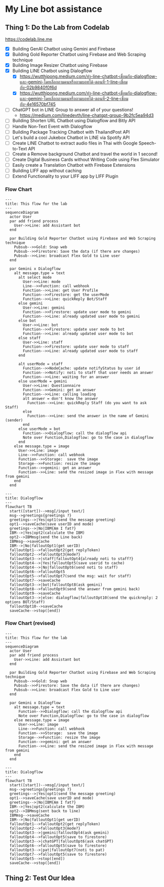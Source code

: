 # My Line bot assistance

## Thing 1: Do the Lab from Codelab

<https://codelab.line.me>

- [x] Building GenAI Chatbot using Gemini and Firebase
- [x] Building Gold Reporter Chatbot using Firebase and Web Scraping technique
- [x] Building Image Resizer Chatbot using Firebase
- [x] Building LINE Chatbot using Dialogflow
  - [x] <https://wutthipong.medium.com/ทำ-line-chatbot-เชื่อมกับ-dialogflow-และ-gemini-โดยเลือกถามคนหรือถามบอทได้-ตอนที่-1-line-เชื่อมกับ-02b9840f0f6d>
  - [x] <https://wutthipong.medium.com/ทำ-line-chatbot-เชื่อมกับ-dialogflow-และ-gemini-โดยเลือกถามคนหรือถามบอทได้-ตอนที่-2-line-เชื่อมกับ-4e16570bf745>
- [ ] ChatGPT bot in LINE Group to answer all of your questions!
  - <https://medium.com/linedevth/line-chatgpt-group-9b2fc5ea94d3>
- [ ] Building Shorten URL Chatbot using Dialogflow and Bitly API
- [ ] Handle Non-Text Event with Dialogflow
- [ ] Building Package Tracking Chatbot with ThailandPost API
- [ ] Let's build a cool Jukebox Chatbot in LINE via Spotify API
- [ ] Create LINE Chatbot to extract audio files in Thai with Google Speech-to-Text API
- [ ] Create a Remove background Chatbot and travel the world in 1 second!
- [ ] Create Digital Business Cards without Writing Code using Flex Simulator
- [ ] Easily create a Translation Chatbot with Firebase Extensions
- [ ] Building LIFF app without caching
- [ ] Extend Functionality to your LIFF app by LIFF Plugin

### Flow Chart

```mermaid
---
title: This flow for the lab
---
sequenceDiagram
  actor User
  par add friend process
    User->>Line: add Assistant bot
  end

  par Building Gold Reporter Chatbot using Firebase and Web Scraping technique
    Pubsub-->>Gold: Snap web
    Pubsub-->>Firestore: Save the data (if there are changes)
    Pubsub-->>Line: broadcast Flex Gold to Line user
  end

  par Gemini x Dialogflow
    alt message.type = text
      alt select mode
        User->>Line: mode
        Line-->>Function: call webhook
        Function-->>Line: get User Profile
        Function-->>Firestore: get the userMode
        Function-->>Line: quickReply Bot/Staff
      else gemini
        User->>Line: gemini
        Function-->>Firestore: update user mode to gemini
        Function-->>Line: already updated user mode to gemini
      else bot
        User->>Line: bot
        Function-->>Firestore: update user mode to bot
        Function-->>Line: already updated user mode to bot
      else staff
        User->>Line: staff
        Function-->>Firestore: update user mode to staff
        Function-->>Line: already updated user mode to staff
      end

      alt userMode = staff
        Function-->>NodeCache: update notifyStatus by user id
        Function-->>Notify: noti to staff that user needs an answer
        Function-->>Line: waiting for an answer
      else userMode = gemini
        User->>Line: Questionnaire
        Function-->>Gemini: get an answer
        Function-->>Line: calling loading
        alt answer = don't know the answer
          Function-->>Line: quickReply Staff (do you want to ask Staff)
        else
          Function-->>Line: send the answer in the name of Gemini (sender)
        end
      else userMode = bot
        Function-->>Dialogflow: call the dialogflow api
        Note over Function,Dialogflow: go to the case in dialogflow
      end
    else message.type = image
      User->>Line: image
      Line-->>Function: call webhook
      Function-->>Storage:  save the image
      Storage-->>Function: resize the image
      Function-->>gemini: get an answer
      Function-->>Line: send the resized image in Flex with message from gemini
    end
  end
```

```mermaid
---
title: Dialogflow
---
flowchart TB
  start([start])-->msg[/input text/]
  msg-->greetings{greetings ?}
  greetings-->|Yes|opt1(send the message greeting)
  opt1-->saveCache(save userID and mode)
  greetings-->|No|IBM{Am I fat?}
  IBM-->|Yes|opt2(calculate the IBM)
  opt2-->IBMmsg(send the Line back)
  IBMmsg-->saveCache
  IBM-->|No|falloutOpt1(get uerID)
  falloutOpt1-->falloutOpt2(get replyToken)
  falloutOpt2-->falloutOpt3{mode?}
  falloutOpt3-->|staff|falloutOpt4{already noti to staff?}
  falloutOpt4-->|Yes|falloutOpt5(save userid to cache)
  falloutOpt4-->|No|falloutOpt6(send noti to staff)
  falloutOpt6-->falloutOpt5
  falloutOpt5-->falloutOpt7(send the msg: wait for staff)
  falloutOpt7-->saveCache
  falloutOpt3-->|bot|falloutOpt8(ask gemini)
  falloutOpt8-->falloutOpt9(send the answer from gemini back)
  falloutOpt9-->saveCache
  falloutOpt3-->|else: dialogflow|falloutOpt10(send the quickreply: 2 options BOT/Staff)
  falloutOpt10-->saveCache
  saveCache-->stop([end])
```

### Flow Chart (revised)

```mermaid
---
title: This flow for the lab
---
sequenceDiagram
  actor User
  par add friend process
    User->>Line: add Assistant bot
  end

  par Building Gold Reporter Chatbot using Firebase and Web Scraping technique
    Pubsub-->>Gold: Snap web
    Pubsub-->>Firestore: Save the data (if there are changes)
    Pubsub-->>Line: broadcast Flex Gold to Line user
  end

  par Gemini x Dialogflow
    alt message.type = text
      Function-->>Dialogflow: call the dialogflow api
      Note over Function,Dialogflow: go to the case in dialogflow
    else message.type = image
      User->>Line: image
      Line-->>Function: call webhook
      Function-->>Storage:  save the image
      Storage-->>Function: resize the image
      Function-->>gemini: get an answer
      Function-->>Line: send the resized image in Flex with message from gemini
    end
  end
```

```mermaid
---
title: Dialogflow
---
flowchart TB
  start([start])-->msg[/input text/]
  msg-->greetings{greetings ?}
  greetings-->|Yes|opt1(send the message greeting)
  opt1-->saveCache(save userID and mode)
  greetings-->|No|IBM{Am I fat?}
  IBM-->|Yes|opt2(calculate the IBM)
  opt2-->IBMmsg(sent back to line)
  IBMmsg-->saveCache
  IBM-->|No|falloutOpt1(get uerID)
  falloutOpt1-->falloutOpt2(get replyToken)
  falloutOpt2-->falloutOpt3{mode?}
  falloutOpt3-->|gemini|falloutOpt4(ask gemini)
  falloutOpt4-->falloutOpt5(save to firestore)
  falloutOpt3-->|chatGPT|falloutOpt6(ask chatGPT)
  falloutOpt6-->falloutOpt5(save to firestore)
  falloutOpt3-->|pat|falloutOpt7(noti to pat)
  falloutOpt7-->falloutOpt5(save to firestore)
  falloutOpt5-->stop([end])
  saveCache-->stop([end])
```

## Thing 2: Test Our Idea
